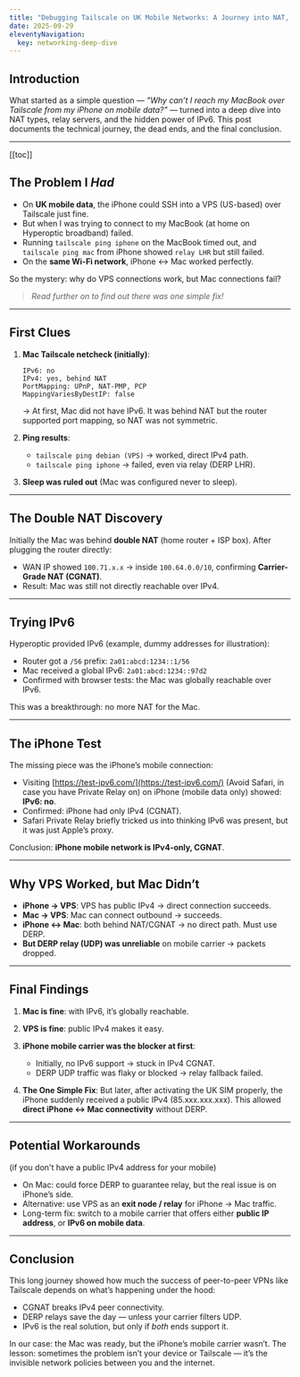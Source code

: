 ```yaml
---
title: "Debugging Tailscale on UK Mobile Networks: A Journey into NAT, DERP, and IPv6"
date: 2025-09-29
eleventyNavigation:
  key: networking-deep-dive
---
```


## Introduction

What started as a simple question — *"Why can’t I reach my MacBook over Tailscale from my iPhone on mobile data?"* — turned into a deep dive into NAT types, relay servers, and the hidden power of IPv6. This post documents the technical journey, the dead ends, and the final conclusion.

---

[[toc]]

## The Problem I _Had_

* On **UK mobile data**, the iPhone could SSH into a VPS (US-based) over Tailscale just fine.
* But when I was trying to connect to my MacBook (at home on Hyperoptic broadband) failed.
* Running `tailscale ping iphone` on the MacBook timed out, and `tailscale ping mac` from iPhone showed `relay LHR` but still failed.
* On the **same Wi-Fi network**, iPhone ↔ Mac worked perfectly.

So the mystery: why do VPS connections work, but Mac connections fail?

> *Read further on to find out there was one simple fix!*

---

## First Clues

1. **Mac Tailscale netcheck (initially)**:

   ```
   IPv6: no
   IPv4: yes, behind NAT
   PortMapping: UPnP, NAT-PMP, PCP
   MappingVariesByDestIP: false
   ```

   → At first, Mac did not have IPv6. It was behind NAT but the router supported port mapping, so NAT was not symmetric.

2. **Ping results**:

   * `tailscale ping debian (VPS)` → worked, direct IPv4 path.
   * `tailscale ping iphone` → failed, even via relay (DERP LHR).

3. **Sleep was ruled out** (Mac was configured never to sleep).

---

## The Double NAT Discovery

Initially the Mac was behind **double NAT** (home router + ISP box). After plugging the router directly:

* WAN IP showed `100.71.x.x` → inside `100.64.0.0/10`, confirming **Carrier-Grade NAT (CGNAT)**.
* Result: Mac was still not directly reachable over IPv4.

---

## Trying IPv6

Hyperoptic provided IPv6 (example, dummy addresses for illustration):

* Router got a `/56` prefix: `2a01:abcd:1234::1/56`
* Mac received a global IPv6: `2a01:abcd:1234::97d2`
* Confirmed with browser tests: the Mac was globally reachable over IPv6.

This was a breakthrough: no more NAT for the Mac.

---

## The iPhone Test

The missing piece was the iPhone’s mobile connection:

* Visiting [https://test-ipv6.com/](https://test-ipv6.com/) (Avoid Safari, in case you have Private Relay on) on iPhone (mobile data only) showed: **IPv6: no**.
* Confirmed: iPhone had only IPv4 (CGNAT).
* Safari Private Relay briefly tricked us into thinking IPv6 was present, but it was just Apple’s proxy.

Conclusion: **iPhone mobile network is IPv4-only, CGNAT**.

---

## Why VPS Worked, but Mac Didn’t

* **iPhone → VPS**: VPS has public IPv4 → direct connection succeeds.
* **Mac → VPS**: Mac can connect outbound → succeeds.
* **iPhone ↔ Mac**: both behind NAT/CGNAT → no direct path. Must use DERP.
* **But DERP relay (UDP) was unreliable** on mobile carrier → packets dropped.

---

## Final Findings

1. **Mac is fine**: with IPv6, it’s globally reachable.
2. **VPS is fine**: public IPv4 makes it easy.
3. **iPhone mobile carrier was the blocker at first**:

   * Initially, no IPv6 support → stuck in IPv4 CGNAT.
   * DERP UDP traffic was flaky or blocked → relay fallback failed.
4. **The One Simple Fix**: But later, after activating the UK SIM properly, the iPhone suddenly received a public IPv4 (85.xxx.xxx.xxx). This allowed **direct iPhone ↔ Mac connectivity** without DERP.

---

## Potential Workarounds

(if you don't have a public IPv4 address for your mobile)

* On Mac: could force DERP to guarantee relay, but the real issue is on iPhone’s side.
* Alternative: use VPS as an **exit node / relay** for iPhone → Mac traffic.
* Long-term fix: switch to a mobile carrier that offers either **public IP address**, or **IPv6 on mobile data**.

---

## Conclusion

This long journey showed how much the success of peer-to-peer VPNs like Tailscale depends on what’s happening under the hood:

* CGNAT breaks IPv4 peer connectivity.
* DERP relays save the day — unless your carrier filters UDP.
* IPv6 is the real solution, but only if *both* ends support it.

In our case: the Mac was ready, but the iPhone’s mobile carrier wasn’t. The lesson: sometimes the problem isn’t your device or Tailscale — it’s the invisible network policies between you and the internet.

